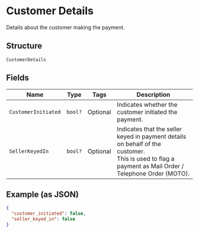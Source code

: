 
# Customer Details

Details about the customer making the payment.

## Structure

`CustomerDetails`

## Fields

| Name | Type | Tags | Description |
|  --- | --- | --- | --- |
| `CustomerInitiated` | `bool?` | Optional | Indicates whether the customer initiated the payment. |
| `SellerKeyedIn` | `bool?` | Optional | Indicates that the seller keyed in payment details on behalf of the customer.<br>This is used to flag a payment as Mail Order / Telephone Order (MOTO). |

## Example (as JSON)

```json
{
  "customer_initiated": false,
  "seller_keyed_in": false
}
```

